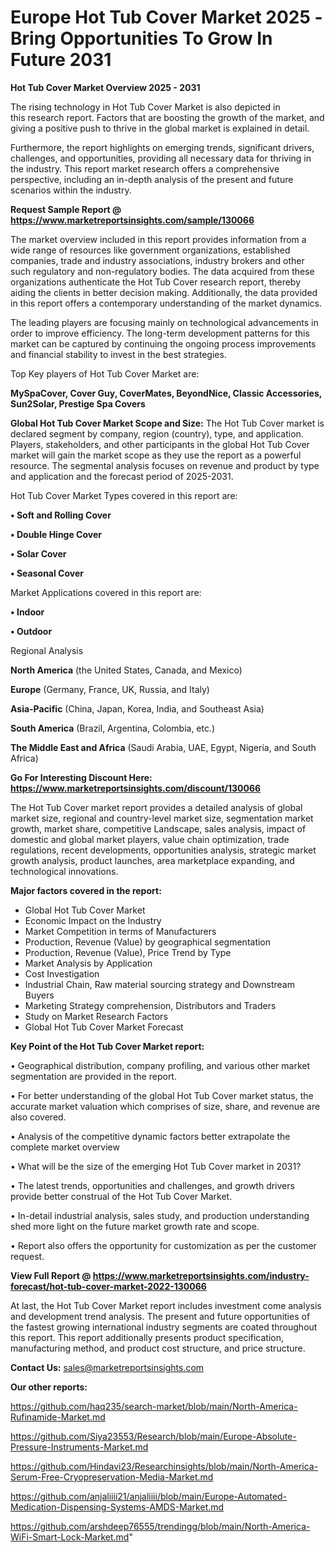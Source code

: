  # Europe Hot Tub Cover Market 2025 -Bring Opportunities To Grow In Future 2031

<Strong> Hot Tub Cover Market Overview 2025 - 2031</strong>

The rising technology in Hot Tub Cover Market is also depicted in this research report. Factors that are boosting the growth of the market, and giving a positive push to thrive in the global market is explained in detail.

Furthermore, the report highlights on emerging trends, significant drivers, challenges, and opportunities, providing all necessary data for thriving in the industry. This report market research offers a comprehensive perspective, including an in-depth analysis of the present and future scenarios within the industry.

<strong>Request Sample Report @ <a href=https://www.marketreportsinsights.com/sample/130066>https://www.marketreportsinsights.com/sample/130066</a></strong>

The market overview included in this report provides information from a wide range of resources like government organizations, established companies, trade and industry associations, industry brokers and other such regulatory and non-regulatory bodies. The data acquired from these organizations authenticate the Hot Tub Cover research report, thereby aiding the clients in better decision making. Additionally, the data provided in this report offers a contemporary understanding of the market dynamics.

The leading players are focusing mainly on technological advancements in order to improve efficiency. The long-term development patterns for this market can be captured by continuing the ongoing process improvements and financial stability to invest in the best strategies.

Top Key players of Hot Tub Cover Market are:

<strong>MySpaCover, Cover Guy, CoverMates, BeyondNice, Classic Accessories, Sun2Solar, Prestige Spa Covers</strong>

<strong><b>Global Hot Tub Cover Market Scope and Size:</b></strong>
The Hot Tub Cover market is declared segment by company, region (country), type, and application. Players, stakeholders, and other participants in the global Hot Tub Cover market will gain the market scope as they use the report as a powerful resource. The segmental analysis focuses on revenue and product by type and application and the forecast period of 2025-2031.

Hot Tub Cover Market Types covered in this report are:

<strong>• Soft and Rolling Cover

• Double Hinge Cover

• Solar Cover

• Seasonal Cover</strong>

Market Applications covered in this report are:

<strong>• Indoor

• Outdoor</strong> 

Regional Analysis

<strong>North America</strong> (the United States, Canada, and Mexico)

<strong>Europe</strong> (Germany, France, UK, Russia, and Italy)

<strong>Asia-Pacific</strong> (China, Japan, Korea, India, and Southeast Asia)

<strong>South America</strong> (Brazil, Argentina, Colombia, etc.)

<strong>The Middle East and Africa</strong> (Saudi Arabia, UAE, Egypt, Nigeria, and South Africa)

<strong>Go For Interesting Discount Here: <a href=https://www.marketreportsinsights.com/discount/130066>https://www.marketreportsinsights.com/discount/130066</a></strong>

The Hot Tub Cover market report provides a detailed analysis of global market size, regional and country-level market size, segmentation market growth, market share, competitive Landscape, sales analysis, impact of domestic and global market players, value chain optimization, trade regulations, recent developments, opportunities analysis, strategic market growth analysis, product launches, area marketplace expanding, and technological innovations.

<strong><b>Major factors covered in the report:</b></strong>
<ul>
  <li>Global Hot Tub Cover Market </li>
  <li>Economic Impact on the Industry</li>
  <li>Market Competition in terms of Manufacturers</li>
  <li>Production, Revenue (Value) by geographical segmentation</li>
  <li>Production, Revenue (Value), Price Trend by Type</li>
  <li>Market Analysis by Application</li>
  <li>Cost Investigation</li>
  <li>Industrial Chain, Raw material sourcing strategy and Downstream Buyers</li>
  <li>Marketing Strategy comprehension, Distributors and Traders</li>
  <li>Study on Market Research Factors</li>
  <li>Global Hot Tub Cover Market Forecast</li>
</ul>

<strong><b>Key Point of the Hot Tub Cover Market report:</b></strong>

• Geographical distribution, company profiling, and various other market segmentation are provided in the report.

• For better understanding of the global Hot Tub Cover market status, the accurate market valuation which comprises of size, share, and revenue are also covered.

• Analysis of the competitive dynamic factors better extrapolate the complete market overview

• What will be the size of the emerging Hot Tub Cover market in 2031?

• The latest trends, opportunities and challenges, and growth drivers provide better construal of the Hot Tub Cover Market.

• In-detail industrial analysis, sales study, and production understanding shed more light on the future market growth rate and scope.

• Report also offers the opportunity for customization as per the customer request.

<strong><b>View Full Report @ <a href=https://www.marketreportsinsights.com/industry-forecast/hot-tub-cover-market-2022-130066>https://www.marketreportsinsights.com/industry-forecast/hot-tub-cover-market-2022-130066</a></b></strong>


At last, the Hot Tub Cover Market report includes investment come analysis and development trend analysis. The present and future opportunities of the fastest growing international industry segments are coated throughout this report. This report additionally presents product specification, manufacturing method, and product cost structure, and price structure.

<strong>Contact Us:</strong>
sales@marketreportsinsights.com

<strong>Our other reports:</strong>

<a href=https://github.com/haq235/search-market/blob/main/North-America-Rufinamide-Market.md>https://github.com/haq235/search-market/blob/main/North-America-Rufinamide-Market.md</a>

<a href=https://github.com/Siya23553/Research/blob/main/Europe-Absolute-Pressure-Instruments-Market.md>https://github.com/Siya23553/Research/blob/main/Europe-Absolute-Pressure-Instruments-Market.md</a>

<a href=https://github.com/Hindavi23/Researchinsights/blob/main/North-America-Serum-Free-Cryopreservation-Media-Market.md>https://github.com/Hindavi23/Researchinsights/blob/main/North-America-Serum-Free-Cryopreservation-Media-Market.md</a>

<a href=https://github.com/anjaliiii21/anjaliiii/blob/main/Europe-Automated-Medication-Dispensing-Systems-AMDS-Market.md>https://github.com/anjaliiii21/anjaliiii/blob/main/Europe-Automated-Medication-Dispensing-Systems-AMDS-Market.md</a>

<a href=https://github.com/arshdeep76555/trendingg/blob/main/North-America-WiFi-Smart-Lock-Market.md>https://github.com/arshdeep76555/trendingg/blob/main/North-America-WiFi-Smart-Lock-Market.md</a>"
